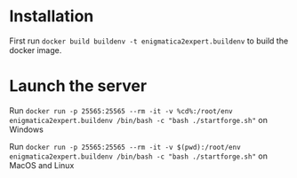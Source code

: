 
# Installation

First run `docker build buildenv -t enigmatica2expert.buildenv` to build the docker image.

# Launch the server

Run `docker run -p 25565:25565 --rm -it -v %cd%:/root/env enigmatica2expert.buildenv /bin/bash -c "bash ./startforge.sh"` on Windows

Run `docker run -p 25565:25565 --rm -it -v $(pwd):/root/env enigmatica2expert.buildenv /bin/bash -c "bash ./startforge.sh"` on MacOS and Linux